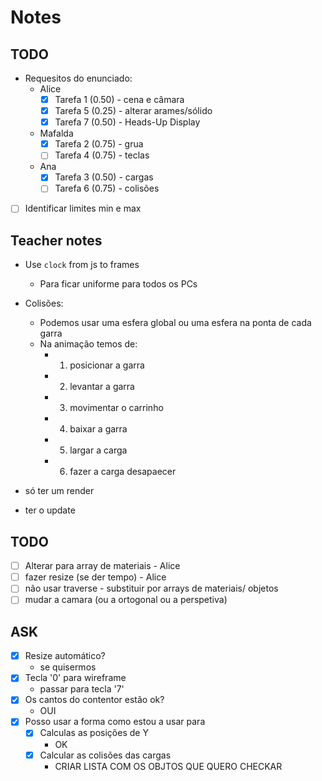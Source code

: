 # Notes

## TODO

- Requesitos do enunciado:
  - Alice
    - [x] Tarefa 1 (0.50) - cena e câmara
    - [x] Tarefa 5 (0.25) - alterar arames/sólido
    - [x] Tarefa 7 (0.50) - Heads-Up Display
  - Mafalda
    - [x] Tarefa 2 (0.75) - grua
    - [ ] Tarefa 4 (0.75) - teclas
  - Ana
    - [x] Tarefa 3 (0.50) - cargas
    - [ ] Tarefa 6 (0.75) - colisões
- [ ] Identificar limites min e max

## Teacher notes

- Use `clock` from js to frames

  - Para ficar uniforme para todos os PCs

- Colisões:

  - Podemos usar uma esfera global ou uma esfera na ponta de cada garra
  - Na animação temos de:
    - 1. posicionar a garra
    - 2. levantar a garra
    - 3. movimentar o carrinho
    - 4. baixar a garra
    - 5. largar a carga
    - 6. fazer a carga desapaecer

- só ter um render
- ter o update

## TODO

- [ ] Alterar para array de materiais - Alice
- [ ] fazer resize (se der tempo) - Alice
- [ ] não usar traverse - substituir por arrays de materiais/ objetos
- [ ] mudar a camara (ou a ortogonal ou a perspetiva)

## ASK

- [x] Resize automático?
  - se quisermos
- [x] Tecla '0' para wireframe
  - passar para tecla '7'
- [x] Os cantos do contentor estão ok?
  - OUI
- [x] Posso usar a forma como estou a usar para
  - [x] Calculas as posições de Y
    - OK
  - [x] Calcular as colisões das cargas
    - CRIAR LISTA COM OS OBJTOS QUE QUERO CHECKAR
